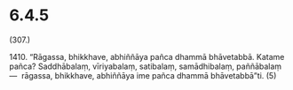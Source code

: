 # 6.4.5

(307.)

1410\. “Rāgassa, bhikkhave, abhiññāya pañca dhammā bhāvetabbā. Katame pañca? Saddhābalaṃ, vīriyabalaṃ, satibalaṃ, samādhibalaṃ, paññābalaṃ—  rāgassa, bhikkhave, abhiññāya ime pañca dhammā bhāvetabbā”ti. (5)
